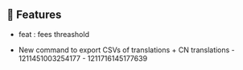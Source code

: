 ## 🚀 Features

- feat : fees threashold

- New command to export CSVs of translations + CN translations - 1211451003254177 - 1211716145177639